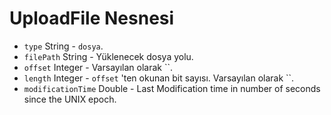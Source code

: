 # UploadFile Nesnesi

* `type` String - `dosya`.
* `filePath` String - Yüklenecek dosya yolu.
* `offset` Integer - Varsayılan olarak ``.
* `length` Integer - `offset` 'ten okunan bit sayısı. Varsayılan olarak ``.
* `modificationTime` Double - Last Modification time in number of seconds since the UNIX epoch.